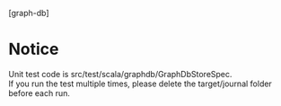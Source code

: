 [graph-db]

# Notice
Unit test code is src/test/scala/graphdb/GraphDbStoreSpec.  
If you run the test multiple times, please delete the target/journal folder before each run.
